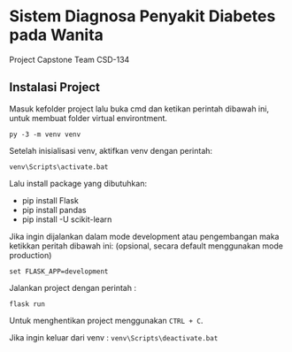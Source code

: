 # Sistem Diagnosa Penyakit Diabetes pada Wanita
Project Capstone Team CSD-134

## Instalasi Project

Masuk kefolder project lalu buka cmd dan ketikan perintah dibawah ini, untuk membuat folder virtual environtment.

`py -3 -m venv venv`

Setelah inisialisasi venv, aktifkan venv dengan perintah:

`venv\Scripts\activate.bat`

Lalu install package yang dibutuhkan:

- pip install Flask
- pip install pandas
- pip install -U scikit-learn

Jika ingin dijalankan dalam mode development atau pengembangan maka ketikkan peritah dibawah ini: (opsional, secara default menggunakan mode production)

`set FLASK_APP=development`

Jalankan project dengan perintah :

`flask run`

Untuk menghentikan project menggunakan `CTRL + C`.

Jika ingin keluar dari venv : `venv\Scripts\deactivate.bat`
